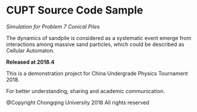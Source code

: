 # CUPT Source Code Sample

*Simulation for Problem 7 Conical Piles*

The dynamics of sandpile is considered as a systematic event emerge from interactions among massive sand particles, which could be described as Cellular Automaton.

**Released at 2018.4**

This is a demonstration project for China Undergrade Physics Tournament 2018.

For better understanding, sharing and academic communication.


@Copyright Chongqing University 2018 All rights reserved
